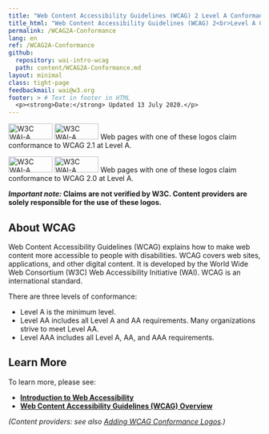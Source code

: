 ```yaml
---
title: "Web Content Accessibility Guidelines (WCAG) 2 Level A Conformance"
title_html: "Web Content Accessibility Guidelines (WCAG) 2<br>Level A Conformance"
permalink: /WCAG2A-Conformance
lang: en
ref: /WCAG2A-Conformance
github:
  repository: wai-intro-wcag
  path: content/WCAG2A-Conformance.md
layout: minimal
class: tight-page
feedbackmail: wai@w3.org
footer: > # Text in footer in HTML
  <p><strong>Date:</strong> Updated 13 July 2020.</p>
---
```


  <p><img src="https://www.w3.org/WAI/wcag21/wcag2.1A-blue-v.png" alt="W3C WAI-A WCAG 2.1" width="88" height="32"> <img src="https://www.w3.org/WAI/wcag21/wcag2.1A-v.png" alt="W3C WAI-A WCAG 2.1" width="88" height="32"> Web pages with one of these logos claim conformance to WCAG 2.1 at Level A.</p>
  <p><img src="https://www.w3.org/WAI/wcag2A-blue.png" alt="W3C WAI-A WCAG 2.0" width="88" height="32"> <img src="https://www.w3.org/WAI/wcag2A.png" alt="W3C WAI-A WCAG 2.0" width="88" height="32"> Web pages with one of these logos claim conformance to WCAG 2.0 at Level A.</p>
  <p><strong><em>Important note:</em> Claims are not verified by W3C. Content providers are solely responsible for the use of these logos.</strong></p>
  <h2>About WCAG</h2>
  <p>Web Content Accessibility Guidelines (WCAG) explains how to make web content more accessible to people with disabilities. WCAG covers web sites, applications, and other digital content. It is developed by the World Wide Web Consortium (W3C) Web Accessibility Initiative (WAI). WCAG is an international standard.</p>
  <p>There are three levels of conformance:</p>
  <ul>
    <li>Level A is the minimum level.</li>
    <li>Level AA includes all Level A and AA requirements. Many organizations strive to meet Level AA.</li>
    <li>Level AAA includes all Level A, AA, and AAA requirements.</li>
  </ul>
  <h2>Learn More</h2>
  <p>To learn more, please see:</p>
  <ul>
    <li><strong><a href="https://www.w3.org/WAI/fundamentals/accessibility-intro/" rel="nofollow">Introduction to Web Accessibility</a></strong></li>
    <li><strong><a href="https://www.w3.org/WAI/standards-guidelines/wcag/" rel="nofollow">Web Content Accessibility Guidelines (WCAG) Overview</a></strong></li>
  </ul>
  <p><em>(Content providers: see also <a href="https://www.w3.org/WAI/standards-guidelines/wcag/conformance-logos" rel="nofollow">Adding WCAG Conformance Logos</a>.)</em></p>
